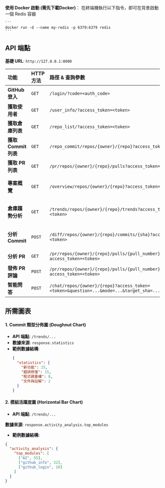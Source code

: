  **使用 Docker 啟動 (需先下載Docker)**：
    在終端機執行以下指令，即可在背景啟動一個 Redis 容器
    
    ```
    docker run -d --name my-redis -p 6379:6379 redis
    ```
## API 端點

**基礎 URL**: `http://127.0.0.1:8000`

| 功能 | HTTP 方法 | 路徑 & 查詢參數 | Body | 成功回應 (JSON) | 前端備註 |
| :--- | :--- | :--- | :--- | :--- | :--- |
| **GitHub 登入** | `GET` | `/login/?code=<auth_code>` | 無 | `{"access_token": "...", "user": {"login": "...", "avatar_url": "..."}}` | 處理 OAuth 回調 |
| **獲取使用者** | `GET` | `/user_info/?access_token=<token>` | 無 | `{"username": "...", "avatar_url": "..."}` | 用於驗證 token 和顯示使用者資訊 |
| **獲取倉庫列表** | `GET` | `/repo_list/?access_token=<token>` | 無 | `[{"full_name": "owner/repo", ...}]` | `full_name` 欄位可以直接用於下拉選單 |
| **獲取 Commit 列表** | `GET` | `/repo_commit/repos/{owner}/{repo}?access_token=<token>` | 無 | `{"commits": [{"name": "...", "sha": "..."}]}` | 用於 PRs/Commits 頁面和聊天上下文 |
| **獲取 PR 列表** | `GET` | `/pr/repos/{owner}/{repo}/pulls?access_token=<token>` | 無 | `[{"number": 123, "title": "...", "sha": "..."}]` | 用於 PRs/Commits 頁面 |
| **專案概覽** | `GET` | `/overview/repos/{owner}/{repo}?access_token=<token>` | 無 | `{"overview": "...", "file_structure": "..."}` | `overview` 是 Markdown，需前端解析 |
| **倉庫趨勢分析** | `GET` | `/trends/repos/{owner}/{repo}/trends?access_token=<token>` | 無 | `{"trends_analysis": "...", "statistics": {...}, "commit_count": 50, "activity_analysis": {...}}` | 包含兩份 AI 分析和兩份圖表數據 |
| **分析 Commit** | `POST` | `/diff/repos/{owner}/{repo}/commits/{sha}?access_token=<token>` | 無 | `{"analysis": "...", ...}` | `analysis` 是 Markdown，需前端解析 |
| **分析 PR** | `GET` | `/pr/repos/{owner}/{repo}/pulls/{pull_number}?access_token=<token>` | 無 | `{"pull_request_analysis": "..."}` | `pull_request_analysis` 是 Markdown |
| **發佈 PR 評論** | `POST` | `/pr/repos/{owner}/{repo}/pulls/{pull_number}/comments?access_token=<token>` | `{"comment": "markdown_string"}` | `{"message": "...", "comment_url": "..."}` | Body 中傳入之前獲取的分析結果 |
| **智能問答** | `POST` | `/chat/repos/{owner}/{repo}?access_token=<token>&question=...&mode=...&target_sha=...` | 無 | `{"answer": "...", "history": [...]}` | `mode` 可為 `commit`, `repository`, `what-if` |

## 所需圖表

#### 1. Commit 類型分佈圖 (Doughnut Chart)

- **API 端點**: `/trends/...`
- **數據來源**: `response.statistics`
- **範例數據結構**:
  ```json
  {
    "statistics": {
      "新功能": 25,
      "錯誤修復": 15,
      "程式碼重構": 8,
      "文件與註解": 2
    }
  }
  ```

#### 2. 模組活躍度圖 (Horizontal Bar Chart)
- **API 端點**: `/trends/...`

 **數據來源**: `response.activity_analysis.top_modules`

- **範例數據結構:**
```json
{
  "activity_analysis": {
    "top_modules": [
      ["AI", 55],
      ["github_info", 32],
      ["github_login", 10]
    ]
  }
}
```



